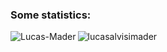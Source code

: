 <h3>Some statistics:</h3>
<p><img align="left" src="https://github-readme-stats.vercel.app/api/top-langs?username=Lucas-Mader&show_icons=true&locale=en&layout=compact" alt="Lucas-Mader" /></p>
<p><img align="center" src="https://github-readme-streak-stats.herokuapp.com/?user=lucasalvisimader&" alt="lucasalvisimader" /></p>
